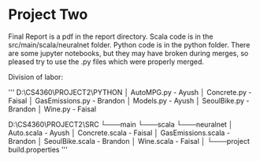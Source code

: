 # Project Two 

Final Report is a pdf in the report directory. Scala code is in the 
src/main/scala/neuralnet folder. Python code is in the python folder. There 
are some jupyter notebooks, but they may have broken during merges, so 
pleased try to use the .py files which were properly merged. 

Division of labor: 

'''
D:\CS4360\PROJECT2\PYTHON
│   AutoMPG.py - Ayush 
│   Concrete.py - Faisal
│   GasEmissions.py - Brandon
│   Models.py - Ayush
│   SeoulBike.py - Brandon
│   Wine.py - Faisal

D:\CS4360\PROJECT2\SRC
└───main
    └───scala
        └───neuralnet
            │   Auto.scala - Ayush 
            │   Concrete.scala - Faisal
            │   GasEmissions.scala - Brandon
            │   SeoulBike.scala - Brandon
            │   Wine.scala - Faisal
            │
            └───project
                    build.properties
'''
